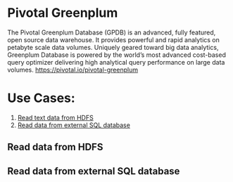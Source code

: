 # Pivotal Greenplum
The Pivotal Greenplum Database (GPDB) is an advanced, fully featured, open source data warehouse. It provides powerful and rapid analytics on petabyte scale data volumes. Uniquely geared toward big data analytics, Greenplum Database is powered by the world’s most advanced cost-based query optimizer delivering high analytical query performance on large data volumes.
<https://pivotal.io/pivotal-greenplum>


# Use Cases:
1. [Read text data from HDFS](#read-text-data-from-hdfs)
2. [Read data from external SQL database](#Read-data-from-external-SQL-database)


## Read data from HDFS

## Read data from external SQL database
